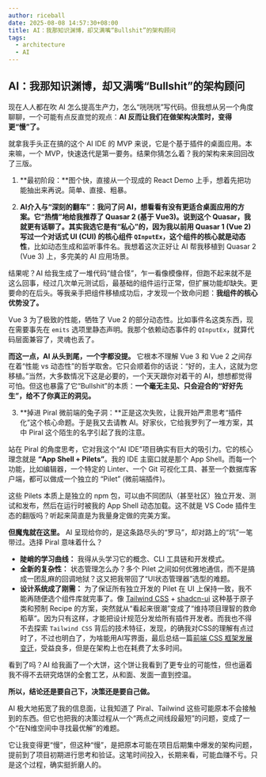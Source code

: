```yaml
---
author: riceball
date: 2025-08-08 14:57:30+08:00
title: AI：我那知识渊博，却又满嘴“Bullshit”的架构顾问
tags:
  - architecture
  - AI
---
```


## AI：我那知识渊博，却又满嘴“Bullshit”的架构顾问

现在人人都在吹 AI 怎么提高生产力，怎么“咣咣咣”写代码。但我想从另一个角度聊聊，一个可能有点反直觉的观点：**AI 反而让我们在做架构决策时，变得更“慢”了。**

就拿我手头正在搞的这个 AI IDE 的 MVP 来说，它是个基于插件的桌面应用。本来嘛，一个 MVP，快速迭代是第一要务。结果你猜怎么着？我的架构来来回回改了三版。

1. **最初阶段：**图个快，直接从一个现成的 React Demo 上手，想着先把功能抽出来再说。简单、直接、粗暴。

2. **AI介入与“深刻的翻车”：**我问了问 AI，想看看有没有更适合桌面应用的方案。它“热情”地给我推荐了 Quasar 2 (基于 Vue3)。说到这个 Quasar，我就更有话聊了。其实我选它是有“私心”的，因为我以前用 Quasar 1 (Vue 2) 写过一个对话式 UI (CUI) 的核心组件 `QInputEx`，这个组件的核心就是**动态性**，比如动态生成和监听事件名。我想着这次正好让 AI 帮我移植到 Quasar 2 (Vue 3) 上，多完美的 AI 应用场景。

  结果呢？AI 给我生成了一堆代码“缝合怪”，乍一看像模像样，但跑不起来就不是这么回事，经过几次单元测试后，最基础的组件运行正常，但扩展功能却缺失。更要命的在后头。等我亲手把组件移植成功后，才发现一个致命问题：**我组件的核心优势没了。**

  Vue 3 为了极致的性能，牺牲了 Vue 2 的部分动态性。比如事件名这类东西，现在需要事先在 `emits` 选项里静态声明。我那个依赖动态事件的 `QInputEx`，就算代码层面兼容了，灵魂也丢了。

  **而这一点，AI 从头到尾，一个字都没提。** 它根本不理解 Vue 3 和 Vue 2 之间存在着“性能 vs 动态性”的哲学取舍。它只会顺着你的话说：“好的，主人，这就为您移植。”当然，大多数情况下这是必要的，一个天天跟你对着干的 AI，想想都觉得可怕。但这也暴露了它“Bullshit”的本质：**一个毫无主见、只会迎合的“好好先生”，给不了你真正的洞见。**

3. **掉进 Piral 微前端的兔子洞：**正是这次失败，让我开始严肃思考“插件化”这个核心命题。于是我又去请教 AI。好家伙，它给我罗列了一堆方案，其中 Piral 这个陌生的名字引起了我的注意。

  站在 Piral 的角度思考，它对我这个“AI IDE”项目确实有巨大的吸引力。它的核心理念就是 **“App Shell + Pilets”**。我的 IDE 主窗口就是那个 App Shell。而每一个功能，比如编辑器，一个特定的 Linter、一个 Git 可视化工具、甚至一个数据库客户端，都可以做成一个独立的 “Pilet” (微前端插件)。

  这些 Pilets 本质上是独立的 npm 包，可以由不同团队（甚至社区）独立开发、测试和发布，然后在运行时被我的 App Shell 动态加载。这不就是 VS Code 插件生态的翻版吗？听起来简直是为我量身定做的完美方案。

  **但魔鬼就在这里。** AI 呈现给你的，是这条路尽头的“罗马”，却对路上的“坑”一笔带过。选择 Piral 意味着什么？
  * **陡峭的学习曲线：** 我得从头学习它的概念、CLI 工具链和开发模式。
  * **全新的复杂性：** 状态管理怎么办？多个 Pilet 之间如何优雅地通信，而不是搞成一团乱麻的回调地狱？这又把我带回了“UI状态管理器”选型的难题。
  * **设计系统成了刚需：** 为了保证所有独立开发的 Pilet 在 UI 上保持一致，我不能再随便选个组件库就完事了。像 [Tailwind CSS](https://tailwindcss.com/) + [shadcn-ui](https://ui.shadcn.com/) 这种基于原子类和预制 Recipe 的方案，突然就从“看起来很潮”变成了“维持项目理智的救命稻草”。因为只有这样，才能把设计规范分发给所有插件开发者。而我也不得不去探索 `Tailwind CSS` 背后的技术特征，发现，的确我对CSS的理解有点过时了，不过也明白了，为啥能用AI写界面，最后总结一篇[前端 CSS 框架发展变迁](./css-frameworks.md)，受益良多，但是在架构上也在耗费了太多时间。

看到了吗？AI 给我画了一个大饼，这个饼让我看到了更专业的可能性，但也逼着我不得不去研究烙饼的全套工艺，从和面、发面一直到控温。

**所以，结论还是要自己下，决策还是要自己做。**

AI 极大地拓宽了我的信息面，让我知道了 Piral、Tailwind 这些可能原本不会接触到的东西。但它也把我的决策过程从一个“两点之间线段最短”的问题，变成了一个“在N维空间中寻找最优解”的难题。

它让我变得更“慢”，但这种“慢”，是把原本可能在项目后期集中爆发的架构问题，提前到了项目初期进行思考和验证。这笔时间投入，长期来看，可能血赚不亏。只是这个过程，确实挺折磨人的。
